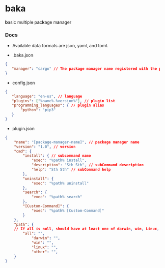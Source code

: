 # baka
**b**asic multiple p**a**c**k**age m**a**nager


### Docs
* Available data formats are json, yaml, and toml.


* .baka.json
 ```json
 {
	"manager": "cargo" // The package manager name registered with the plugin
}
 ```
 
 * config.json
 ```json
 {
	"language": "en-us", // language
	"plugins": ["%name%-%version%"], // plugin list
	"programming_languages": { // plugin alias
		"python": "pip3"
	}
}
 ```


* plugin.json
```json
{
	"name": "[package-manager-name]", // package manager name
	"version": "1.0", // version
	"cmd": {
		"install": { // subcommand name
			"exec": "%path% install",
			"description": "Sth Sth", // subCommand description
			"help": "Sth Sth" // subCommand help 
		},
		"uninstall": {
			"exec": "%path% uninstall"
		},
		"search": {
			"exec": "%path% search"
		},
		"[Custom-Command]": {
			"exec": "%path% [Custom-Command]"
		}
	},
	"path": { 
  	// If all is null, should have at least one of darwin, win, Linux, other
		"all": "",
    		"darwin": "",
    		"win": "",
    		"linux": "",
    		"other": "",
	}
}
```
